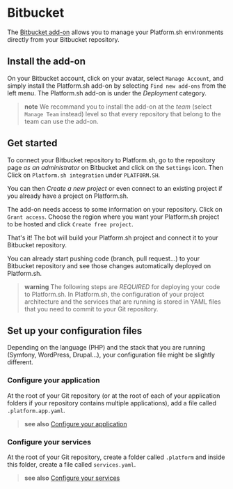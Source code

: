 # Bitbucket

The [Bitbucket add-on](https://platform.sh/bitbucket) allows you to manage your
Platform.sh environments directly from your Bitbucket repository.

## Install the add-on

On your Bitbucket account, click on your avatar, select ``Manage Account``, and simply install the Platform.sh add-on by selecting ``Find new add-ons`` from the left menu. The Platform.sh add-on is under the *Deployment* category.

> **note**
> We recommand you to install the add-on at the *team*  (select ``Manage Team`` instead) level so that every repository that belong to the team can use the add-on.

## Get started

To connect your Bitbucket repository to Platform.sh, go to the repository page *as an administrator* on Bitbucket and click on the ``Settings`` icon. Then Click on ``Platform.sh integration`` under ``PLATFORM.SH``.

You can then *Create a new project* or even connect to an existing project if you already have a project on Platform.sh.

The add-on needs access to some information on your repository. Click on ``Grant access``. Choose the region where you want your Platform.sh project to be hosted and click ``Create free project``.

That's it! The bot will build your Platform.sh project and connect it to your Bitbucket repository.

You can already start pushing code (branch, pull request...) to your Bitbucket repository and see those changes automatically deployed on Platform.sh.

> **warning**
> The following steps are *REQUIRED* for deploying your code to Platform.sh. 
> In Platform.sh, the configuration of your project architecture and the services that are running is stored in YAML files that you need to commit to your Git repository.

## Set up your configuration files

Depending on the language (PHP) and the stack that you are running (Symfony, WordPress, Drupal...), your configuration file might be slightly different.

### Configure your application

At the root of your Git repository (or at the root of each of your application folders if your repository contains multiple applications), add a file called ``.platform.app.yaml``.

> **see also**
> [Configure your application](../reference/configuration-files.html#configure-your-application)

### Configure your services

At the root of your Git repository, create a folder called ``.platform`` and inside this folder, create a file called ``services.yaml``.

> **see also**
> [Configure your services](../reference/configuration-files.html#configure-services)
